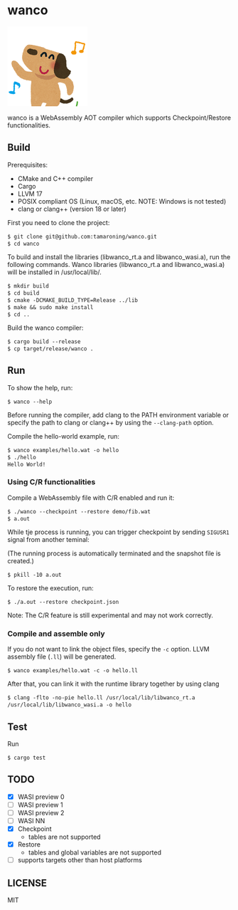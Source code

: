# wanco

![plot](./animal_dance_dog.png)

wanco is a WebAssembly AOT compiler which supports Checkpoint/Restore functionalities.

## Build

Prerequisites:
- CMake and C++ compiler
- Cargo
- LLVM 17
- POSIX compliant OS (Linux, macOS, etc. NOTE: Windows is not tested)
- clang or clang++ (version 18 or later)

First you need to clone the project:
```
$ git clone git@github.com:tamaroning/wanco.git
$ cd wanco
```

To build and install the libraries (libwanco_rt.a and libwanco_wasi.a), run the following commands.
Wanco libraries (libwanco_rt.a and libwanco_wasi.a) will be installed in /usr/local/lib/.

```
$ mkdir build
$ cd build
$ cmake -DCMAKE_BUILD_TYPE=Release ../lib
$ make && sudo make install
$ cd ..
```

Build the wanco compiler:
```
$ cargo build --release
$ cp target/release/wanco .
```

## Run

To show the help, run:
```
$ wanco --help
```

Before running the compiler, add clang to the PATH environment variable or specify the path to clang or clang++ by using the `--clang-path` option.


Compile the hello-world example, run:

```
$ wanco examples/hello.wat -o hello
$ ./hello
Hello World!
```

### Using C/R functionalities

Compile a WebAssembly file with C/R enabled and run it:

```
$ ./wanco --checkpoint --restore demo/fib.wat
$ a.out
```

While tje process is running, you can trigger checkpoint by sending `SIGUSR1` signal from another teminal:

(The running process is automatically terminated and the snapshot file is created.)

```
$ pkill -10 a.out
```

To restore the execution, run:

```
$ ./a.out --restore checkpoint.json
```

Note: The C/R feature is still experimental and may not work correctly.

### Compile and assemble only

If you do not want to link the object files, specify the `-c` option.
LLVM assembly file (`.ll`) will be generated.

```
$ wanco examples/hello.wat -c -o hello.ll
```

After that, you can link it with the runtime library together by using clang

```
$ clang -flto -no-pie hello.ll /usr/local/lib/libwanco_rt.a /usr/local/lib/libwanco_wasi.a -o hello
```

## Test

Run

```
$ cargo test
```

## TODO

- [x] WASI preview 0
- [ ] WASI preview 1
- [ ] WASI preview 2
- [ ] WASI NN
- [x] Checkpoint
    - tables are not supported
- [x] Restore
    - tables and global variables are not supported
- [ ] supports targets other than host platforms

## LICENSE

MIT

<!--
- tests/spec/: Apache-2.0
- others: MIT
-->
